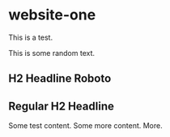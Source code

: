# website-one

This is a test.

This is some random text.

<h2 class="headline">H2 Headline Roboto</h2>

<h2>Regular H2 Headline</h2>

Some test content. Some more content. More.
